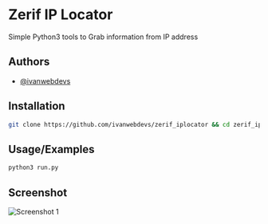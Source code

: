 
# Zerif IP Locator

Simple Python3 tools to Grab information from IP address


## Authors

- [@ivanwebdevs](https://www.github.com/ivanwebdevs)


## Installation



```bash
git clone https://github.com/ivanwebdevs/zerif_iplocator && cd zerif_iplocator && pip3 install -r requirements.txt
```
    
## Usage/Examples

```bash
python3 run.py
```


## Screenshot
![Screenshot 1](https://raw.githubusercontent.com/ivanwebdevs/zerif_iplocator/main/screenshot/screenshotbaru.png)

